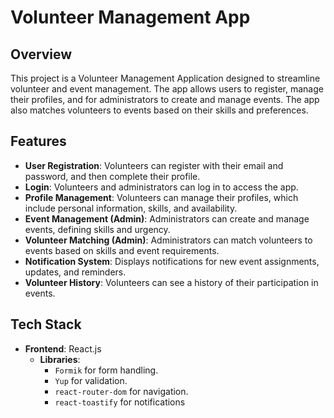 # Volunteer Management App

## Overview

This project is a Volunteer Management Application designed to streamline volunteer and event management. The app allows users to register, manage their profiles, and for administrators to create and manage events. The app also matches volunteers to events based on their skills and preferences.

## Features

- **User Registration**: Volunteers can register with their email and password, and then complete their profile.
- **Login**: Volunteers and administrators can log in to access the app.
- **Profile Management**: Volunteers can manage their profiles, which include personal information, skills, and availability.
- **Event Management (Admin)**: Administrators can create and manage events, defining skills and urgency.
- **Volunteer Matching (Admin)**: Administrators can match volunteers to events based on skills and event requirements.
- **Notification System**: Displays notifications for new event assignments, updates, and reminders.
- **Volunteer History**: Volunteers can see a history of their participation in events.

## Tech Stack

- **Frontend**: React.js
  - **Libraries**:
    - `Formik` for form handling.
    - `Yup` for validation.
    - `react-router-dom` for navigation.
    - `react-toastify` for notifications
